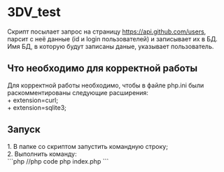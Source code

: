 # 3DV_test<br>
Скрипт посылает запрос на страницу https://api.github.com/users, парсит с неё данные (id и login пользователей) и записывает их в БД.<br>
Имя БД, в которую будут записаны даные, указывает пользователь.<br>
<h2>Что необходимо для корректной работы</h2>
Для корректной работы необходимо, чтобы в файле php.ini были раскомментированы следующие расширения:<br>
+ extension=curl;<br>
+ extension=sqlite3;<br>

<h2>Запуск</h2>
1. В папке со скриптом запустить командную строку;<br>
2. Выполнить команду:<br>
```php
//php code 
php index.php
```
